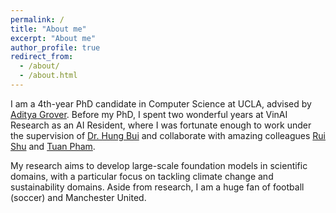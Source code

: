 ```yaml
---
permalink: /
title: "About me"
excerpt: "About me"
author_profile: true
redirect_from: 
  - /about/
  - /about.html
---
```


I am a 4th-year PhD candidate in Computer Science at UCLA, advised by [Aditya Grover](https://aditya-grover.github.io/). Before my PhD, I spent two wonderful years at VinAI Research as an AI Resident, where I was fortunate enough to work under the supervision of [Dr. Hung Bui](https://sites.google.com/site/buihhung/) and collaborate with amazing colleagues [Rui Shu](https://ruishu.io/) and [Tuan Pham](https://scholar.google.com/citations?user=CmbSBmQAAAAJ&hl=en).

My research aims to develop large-scale foundation models in scientific domains, with a particular focus on tackling climate change and sustainability domains. Aside from research, I am a huge fan of football (soccer) and Manchester United.

<!-- Aside from research, I love playing soccer in my free time. And I love animals. -->